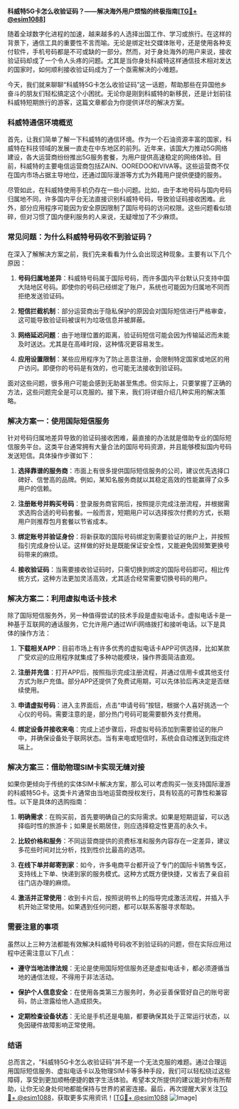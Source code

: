 **科威特5G卡怎么收验证码？——解决海外用户烦恼的终极指南[[TG💪+ @esim1088](https://t.me/s/esim1088)]**

随着全球数字化进程的加速，越来越多的人选择出国工作、学习或旅行。在这样的背景下，通信工具的重要性不言而喻。无论是绑定社交媒体账号，还是使用各种支付软件，手机号码都是不可或缺的一部分。然而，对于身处海外的用户来说，接收验证码却成了一个令人头疼的问题。尤其是当你身处科威特这样通信技术相对发达的国家时，如何顺利接收验证码成为了一个亟需解决的小难题。

今天，我们就来聊聊“科威特5G卡怎么收验证码”这一话题，帮助那些在异国他乡奋斗的朋友们轻松搞定这个小困扰。无论你是刚到科威特的新移民，还是计划前往科威特短期旅行的游客，这篇文章都会为你提供详尽的解决方案。

### 科威特通信环境概览

首先，让我们简单了解一下科威特的通信环境。作为一个石油资源丰富的国家，科威特在科技领域的发展一直走在中东地区的前列。近年来，该国大力推动5G网络建设，各大运营商纷纷推出5G服务套餐，为用户提供高速稳定的网络体验。目前，科威特的主要电信运营商包括ZAIN、OOREDOO和VIVA等。这些运营商不仅在国内市场占据主导地位，还通过国际漫游等方式为外籍用户提供便捷的服务。

尽管如此，在科威特使用手机仍存在一些小问题。比如，由于本地号码与国内号码归属地不同，许多国内平台无法直接识别科威特号码，导致验证码接收困难。此外，部分应用程序可能因为安全原因限制了国际号码的访问权限。这些问题看似琐碎，但对习惯了国内便利服务的人来说，无疑增加了不少麻烦。

### 常见问题：为什么科威特号码收不到验证码？

在深入了解解决方案之前，我们先来看看为什么会出现这种现象。主要有以下几个原因：

1. **号码归属地差异**：科威特号码属于国际号码，而许多国内平台默认只支持中国大陆地区号码。即使你的号码已经绑定了账户，系统也可能因为归属地不同而拒绝发送验证码。
   
2. **短信拦截机制**：部分运营商出于隐私保护的原因会对国际短信进行严格审查，这可能导致验证码被误判为垃圾信息并被屏蔽。

3. **网络延迟问题**：由于地理位置的距离，验证码短信可能会因为传输延迟而未能及时送达。尤其是在高峰时段，这种情况更容易发生。

4. **应用设置限制**：某些应用程序为了防止恶意注册，会限制特定国家或地区的用户访问。即便你的号码是有效的，也可能无法接收到验证码。

面对这些问题，很多用户可能会感到无助甚至焦虑。但实际上，只要掌握了正确的方法，这些问题完全是可以克服的。接下来，我们将详细介绍几种实用的解决策略。

### 解决方案一：使用国际短信服务

针对号码归属地差异导致的验证码接收困难，最直接的办法就是借助专业的国际短信服务平台。这类平台通常拥有大量合法的国际号码资源，并且能够模拟国内号码发送短信。具体操作步骤如下：

1. **选择靠谱的服务商**：市面上有很多提供国际短信服务的公司，建议优先选择口碑好、信誉高的品牌。例如，某知名服务商就以其稳定高效的性能赢得了众多用户的信赖。
   
2. **注册账号并购买号码**：登录服务商官网后，按照提示完成注册流程，并根据需求选购合适的号码套餐。一般而言，短期用户可以选择按次付费的方式，长期用户则推荐包月套餐以节省成本。

3. **绑定账号并验证身份**：将新获取的国际号码绑定到需要验证的账户上，并按照指引完成身份认证。这样做的好处是既能保证安全性，又能避免因频繁更换号码带来的麻烦。

4. **接收验证码**：当需要接收验证码时，只需切换到绑定的国际号码即可。相比传统方式，这种方法更加灵活高效，尤其适合经常需要切换号码的用户。

### 解决方案二：利用虚拟电话卡技术

除了国际短信服务外，另一种值得尝试的技术手段是虚拟电话卡。虚拟电话卡是一种基于互联网的通话服务，它允许用户通过WiFi网络拨打和接听电话。以下是具体的操作方法：

1. **下载相关APP**：目前市场上有许多优秀的虚拟电话卡APP可供选择，比如某款广受欢迎的应用程序就集成了多种功能模块，操作界面简洁直观。

2. **注册并充值**：打开APP后，按照指示完成注册流程，并通过信用卡或其他支付方式为账户充值。部分APP还提供了免费试用期，可以先体验后再决定是否继续使用。

3. **申请虚拟号码**：进入主界面后，点击“申请号码”按钮，根据个人喜好挑选一个心仪的号码。需要注意的是，部分热门号码可能需要额外支付费用。

4. **绑定设备并接收来电**：完成上述步骤后，将虚拟号码添加到需要验证的账户中，并确保设备处于联网状态。当有来电或短信时，系统会自动推送到指定终端上。

### 解决方案三：借助物理SIM卡实现无缝对接

如果你更倾向于传统的实体SIM卡解决方案，那么可以考虑购买一张支持国际漫游的科威特5G卡。这类卡片通常由当地运营商授权发行，具有较高的可靠性和兼容性。以下是具体的选购指南：

1. **明确需求**：在购买前，首先要明确自己的实际需求。如果是短期逗留，可以选择临时性的旅游卡；如果是长期居住，则应选择稳定性更高的永久卡。

2. **比较价格和服务**：不同运营商提供的资费标准和服务内容存在一定差异，建议多花些时间对比分析，找到性价比最高的选项。

3. **在线下单并邮寄到家**：如今，许多电商平台都开设了专门的国际卡销售专区，支持线上下单、快递到家的服务模式。这种方式既方便快捷，又省去了亲自前往门店办理的麻烦。

4. **激活并正常使用**：收到卡片后，按照说明书上的指导完成激活流程，并插入手机开始正常使用。如果遇到任何问题，都可以联系客服寻求帮助。

### 需要注意的事项

虽然以上三种方法都能有效解决科威特号码收不到验证码的问题，但在实际应用过程中还需注意以下几点：

- **遵守当地法律法规**：无论是使用国际短信服务还是虚拟电话卡，都必须遵循当地的通信法规，不得用于非法活动。
  
- **保护个人信息安全**：在使用各类第三方服务时，务必妥善保管好自己的账号密码，防止泄露给他人造成损失。

- **定期检查设备状态**：无论是手机还是电脑，都要确保其处于正常运行状态，以免因硬件故障影响正常使用。

### 结语

总而言之，“科威特5G卡怎么收验证码”并不是一个无法克服的难题。通过合理运用国际短信服务、虚拟电话卡以及物理SIM卡等多种手段，我们可以轻松绕过这些障碍，享受到更加顺畅便捷的数字生活体验。希望本文所提供的建议能对你有所帮助，让你无论身处何地都能保持与世界的紧密连接。最后，再次提醒大家关注[TG💪+ @esim1088](https://t.me/s/esim1088)，获取更多实用资讯！[[TG💪+ @esim1088](https://t.me/s/esim1088) ![Image](https://i.postimg.cc/4NQfJmqS/Snipaste-2025-05-13-00-14-12.png)]